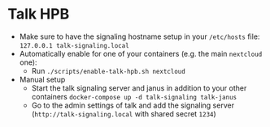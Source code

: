 # Talk HPB

- Make sure to have the signaling hostname setup in your `/etc/hosts` file: `127.0.0.1 talk-signaling.local`
- Automatically enable for one of your containers (e.g. the main `nextcloud` one):
  - Run `./scripts/enable-talk-hpb.sh nextcloud`
- Manual setup
  - Start the talk signaling server and janus in addition to your other containers `docker-compose up -d talk-signaling talk-janus`
  - Go to the admin settings of talk and add the signaling server (`http://talk-signaling.local` with shared secret `1234`)
